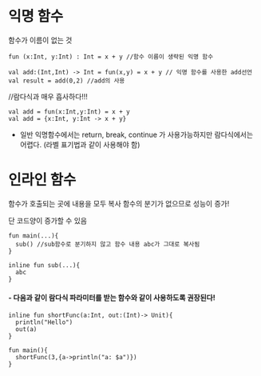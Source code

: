 # 익명 함수
  
  함수가 이름이 없는 것
  
  ```
  fun (x:Int, y:Int) : Int = x + y //함수 이름이 생략된 익명 함수
  ```
  
  ```
  val add:(Int,Int) -> Int = fun(x,y) = x + y // 익명 함수를 사용한 add선언
  val result = add(0,2) //add의 사용
  ```
  
  //람다식과 매우 흡사하다!!!
  ```
  val add = fun(x:Int,y:Int) = x + y
  val add = {x:Int, y:Int -> x + y}
  
  ```
  
  - 일반 익명함수에서는 return, break, continue 가 사용가능하지만 람다식에서는 어렵다. (라벨 표기법과 같이 사용해야 함)
  
# 인라인 함수
  
  함수가 호출되는 곳에 내용을 모두 복사
  함수의 분기가 없으므로 성능이 증가!
  
  단 코드양이 증가할 수 있음
    
  ```
  fun main(...){
    sub() //sub함수로 분기하지 않고 함수 내용 abc가 그대로 복사됨
  }
  
  inline fun sub(...){
    abc
  }
  ```
  
  #### - 다음과 같이 람다식 파라미터를 받는 함수와 같이 사용하도록 권장된다!
  
  ```
  inline fun shortFunc(a:Int, out:(Int)-> Unit){
    println("Hello")
    out(a)
  }
  
  fun main(){
    shortFunc(3,{a->println("a: $a")})
  }
  ```
